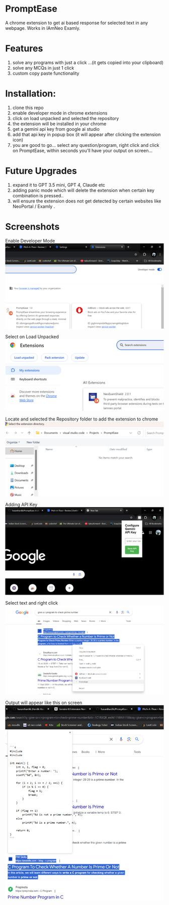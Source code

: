 # PromptEase
A chrome extension to get ai based response for selected text in any webpage. Works in IAmNeo Examly. 

# Features

1) solve any programs with just a click ...(it gets copied into your clipboard)
2) solve any MCQs in just 1 click
3) custom copy paste functionality

# Installation:

1) clone this repo
2) enable developer mode in chrome extensions
3) click on load unpacked and selected the repository
4) the extension will be installed in your chrome
5) get a gemini api key from google ai studio
6) add that api key in popup box (it will appear after clicking the extension icon)
7) you are good to go... select any question/program, right click and click on PromptEase, within seconds you'll have your output on screen... 


# Future Upgrades

1) expand it to GPT 3.5 mini, GPT 4, Claude etc
2) adding panic mode which will delete the extension when certain key combination is pressed..
3) will ensure the extension does not get detected by certain websites like NeoPortal / Examly .

# Screenshots

Enable Developer Mode
![DeveloperMode](image-1.png)

Select on Load Unpacked
![load](image-2.png)

Locate and selected the Repository folder to add the extension to chrome
![folder](image-3.png)

Adding API Key
![api-key](image.png)

Select text and right click 
![text](image-5.png)

Output will appear like this on screen
![output](image-4.png)


